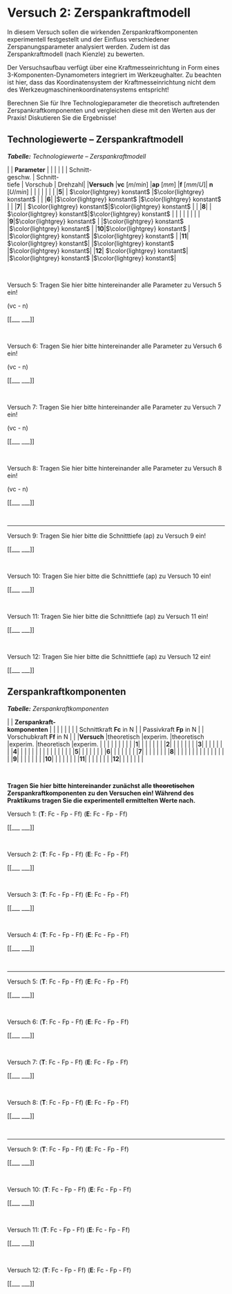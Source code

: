 <!--

author:   Nancy Brinkmann, Ronny Stolze

email:    nancy.brinkmann@hs-magdeburg.de, ronny.stolze@hs-magdeburg.de

version:  1.0.0

language: de_DE

narrator: DE FEMALE

-->

# Versuch 2: Zerspankraftmodell

In diesem Versuch sollen die wirkenden Zerspankraftkomponenten experimentell festgestellt und der Einfluss
verschiedener Zerspanungsparameter analysiert werden. Zudem ist das Zerspankraftmodell (nach Kienzle) zu bewerten.

Der Versuchsaufbau verfügt über eine Kraftmesseinrichtung in Form eines 3-Komponenten-Dynamometers integriert im
Werkzeughalter. Zu beachten ist hier, dass das Koordinatensystem der Kraftmesseinrichtung nicht dem des
Werkzeugmaschinenkoordinatensystems entspricht!

Berechnen Sie für Ihre Technologieparameter die theoretisch
auftretenden Zerspankraftkomponenten und vergleichen diese mit den Werten aus der Praxis! Diskutieren Sie die
Ergebnisse!

## Technologiewerte – Zerspankraftmodell

<!--
style="font-size: 14px; border-color: black; width: 100%; margin: 0.25em 1;"
-->
***Tabelle:*** *Technologiewerte – Zerspankraftmodell*

<!--
style="width: 100%; "
-->
| | **Parameter** | | | |
| | Schnitt- <br/> geschw. | Schnitt- <br/> tiefe | Vorschub | Drehzahl|
|**Versuch** |**vc** $[m/min]$ |**ap** $[mm]$ |**f** $[mm/U]$| **n** $[U/min]$ |
| | | | | |
|**5**| | $\color{lightgrey} konstant$ |$\color{lightgrey} konstant$ | |
|**6**| |$\color{lightgrey} konstant$ |$\color{lightgrey} konstant$ | |
|**7**| | $\color{lightgrey} konstant$|$\color{lightgrey} konstant$ | |
|**8**| | $\color{lightgrey} konstant$|$\color{lightgrey} konstant$ | |
| | | | | |
|**9**|$\color{lightgrey} konstant$ | |$\color{lightgrey} konstant$ |$\color{lightgrey} konstant$ |
|**10**|$\color{lightgrey} konstant$ | |$\color{lightgrey} konstant$ |$\color{lightgrey} konstant$ |
|**11**| $\color{lightgrey} konstant$| |$\color{lightgrey} konstant$ |$\color{lightgrey} konstant$|
|**12**| $\color{lightgrey} konstant$| |$\color{lightgrey} konstant$ |$\color{lightgrey} konstant$|


<br/>

Versuch 5: Tragen Sie hier bitte hintereinander alle Parameter zu Versuch 5 ein!

(vc - n)

[[___ ___]]

<br/>

Versuch 6: Tragen Sie hier bitte hintereinander alle Parameter zu Versuch 6 ein!

(vc - n)

[[___ ___]]

<br/>

Versuch 7: Tragen Sie hier bitte hintereinander alle Parameter zu Versuch 7 ein!

(vc - n)

[[___ ___]]

<br/>

Versuch 8: Tragen Sie hier bitte hintereinander alle Parameter zu Versuch 8 ein!

(vc - n)

[[___ ___]]

<br/>

---------------


Versuch 9: Tragen Sie hier bitte die Schnitttiefe (ap) zu Versuch 9 ein!

[[___ ___]]

<br/>

Versuch 10: Tragen Sie hier bitte die Schnitttiefe (ap) zu Versuch 10 ein!

[[___ ___]]

<br/>

Versuch 11: Tragen Sie hier bitte die Schnitttiefe (ap) zu Versuch 11 ein!

[[___ ___]]

<br/>

Versuch 12: Tragen Sie hier bitte die Schnitttiefe (ap) zu Versuch 12 ein!

[[___ ___]]


## Zerspankraftkomponenten

<!--
style="font-size: 14px; width: 100%; margin: 0.25em 1;"
-->
***Tabelle:*** *Zerspankraftkomponenten*

<!--
style="width: 100%; "
-->
| | **Zerspankraft-<br/> komponenten** | | | | | |
| | Schnittkraft **Fc** in N  | | Passivkraft **Fp** in N | | Vorschubkraft **Ff** in N | |
|**Versuch** |theoretisch |experim. |theoretisch |experim. |theoretisch |experim. |
| | | | | | | |
|**1**| | | | | | |
|**2**| | | | | | |
|**3**| | | | | | |
|**4**| | | | | | |
| | | | | | | |
|**5**| | | | | | |
|**6**| | | | | | |
|**7**| | | | | | |
|**8**| | | | | | |
| | | | | | | |
|**9**| | | | | | |
|**10**| | | | | | |
|**11**| | | | | | |
|**12**| | | | | | |

<br/>

**Tragen Sie hier bitte hintereinander zunächst alle ~~theoretischen~~ Zerspankraftkomponenten zu den Versuchen ein! Während des Praktikums tragen Sie die experimentell ermittelten Werte nach.**

Versuch 1: (**T**: Fc - Fp - Ff) (**E**: Fc - Fp - Ff)

[[___ ___]]

<br/>


Versuch 2: (**T**: Fc - Fp - Ff) (**E**: Fc - Fp - Ff)

[[___ ___]]

<br/>


Versuch 3: (**T**: Fc - Fp - Ff) (**E**: Fc - Fp - Ff)

[[___ ___]]

<br/>


Versuch 4: (**T**: Fc - Fp - Ff) (**E**: Fc - Fp - Ff)

[[___ ___]]

<br/>

---

Versuch 5: (**T**: Fc - Fp - Ff) (**E**: Fc - Fp - Ff)

[[___ ___]]

<br/>


Versuch 6: (**T**: Fc - Fp - Ff) (**E**: Fc - Fp - Ff)

[[___ ___]]

<br/>


Versuch 7: (**T**: Fc - Fp - Ff) (**E**: Fc - Fp - Ff)

[[___ ___]]

<br/>

Versuch 8: (**T**: Fc - Fp - Ff) (**E**: Fc - Fp - Ff)

[[___ ___]]

<br/>

---
Versuch 9: (**T**: Fc - Fp - Ff) (**E**: Fc - Fp - Ff)

[[___ ___]]

<br/>


Versuch 10: (**T**: Fc - Fp - Ff) (**E**: Fc - Fp - Ff)

[[___ ___]]

<br/>


Versuch 11: (**T**: Fc - Fp - Ff) (**E**: Fc - Fp - Ff)

[[___ ___]]

<br/>


Versuch 12: (**T**: Fc - Fp - Ff) (**E**: Fc - Fp - Ff)

[[___ ___]]
